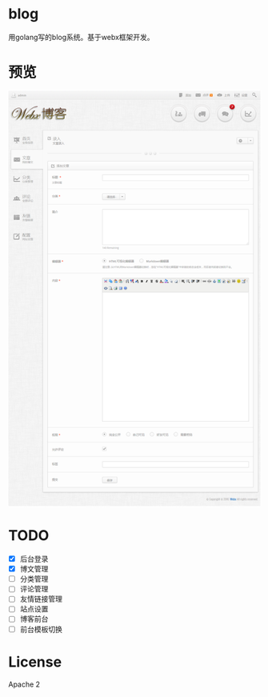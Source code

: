 # blog
用golang写的blog系统。基于webx框架开发。

# 预览
[![](https://github.com/webx-top/blog/blob/master/preview.png)](https://github.com/webx-top/blog/blob/master/preview.png)

# TODO
- [x] 后台登录
- [x] 博文管理
- [ ] 分类管理
- [ ] 评论管理
- [ ] 友情链接管理
- [ ] 站点设置
- [ ] 博客前台
- [ ] 前台模板切换

# License
Apache 2
